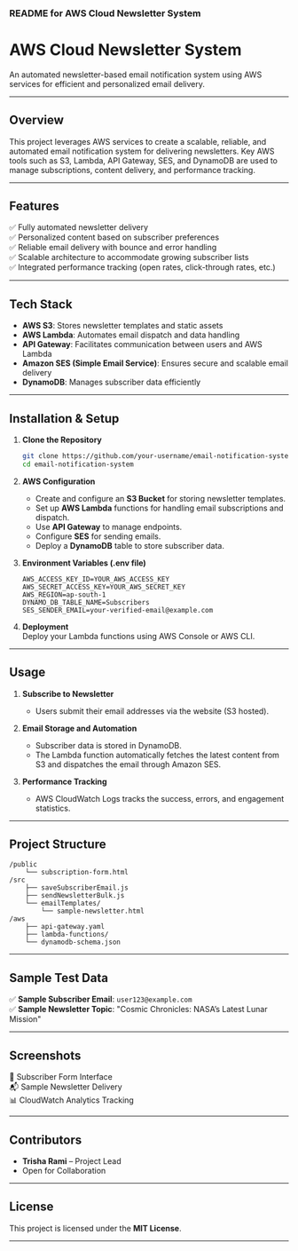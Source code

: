 ### **README for AWS Cloud Newsletter System**

# **AWS Cloud Newsletter System**
An automated newsletter-based email notification system using AWS services for efficient and personalized email delivery.

---

## **Overview**
This project leverages AWS services to create a scalable, reliable, and automated email notification system for delivering newsletters. Key AWS tools such as S3, Lambda, API Gateway, SES, and DynamoDB are used to manage subscriptions, content delivery, and performance tracking.

---

## **Features**
✅ Fully automated newsletter delivery  
✅ Personalized content based on subscriber preferences  
✅ Reliable email delivery with bounce and error handling  
✅ Scalable architecture to accommodate growing subscriber lists  
✅ Integrated performance tracking (open rates, click-through rates, etc.)  

---

## **Tech Stack**
- **AWS S3**: Stores newsletter templates and static assets  
- **AWS Lambda**: Automates email dispatch and data handling  
- **API Gateway**: Facilitates communication between users and AWS Lambda  
- **Amazon SES (Simple Email Service)**: Ensures secure and scalable email delivery  
- **DynamoDB**: Manages subscriber data efficiently  

---

## **Installation & Setup**
1. **Clone the Repository**  
   ```bash
   git clone https://github.com/your-username/email-notification-system.git
   cd email-notification-system
   ```

2. **AWS Configuration**  
   - Create and configure an **S3 Bucket** for storing newsletter templates.  
   - Set up **AWS Lambda** functions for handling email subscriptions and dispatch.  
   - Use **API Gateway** to manage endpoints.  
   - Configure **SES** for sending emails.  
   - Deploy a **DynamoDB** table to store subscriber data.  

3. **Environment Variables (.env file)**  
   ```
   AWS_ACCESS_KEY_ID=YOUR_AWS_ACCESS_KEY
   AWS_SECRET_ACCESS_KEY=YOUR_AWS_SECRET_KEY
   AWS_REGION=ap-south-1
   DYNAMO_DB_TABLE_NAME=Subscribers
   SES_SENDER_EMAIL=your-verified-email@example.com
   ```

4. **Deployment**  
   Deploy your Lambda functions using AWS Console or AWS CLI.

---

## **Usage**
1. **Subscribe to Newsletter**  
   - Users submit their email addresses via the website (S3 hosted).  

2. **Email Storage and Automation**  
   - Subscriber data is stored in DynamoDB.  
   - The Lambda function automatically fetches the latest content from S3 and dispatches the email through Amazon SES.  

3. **Performance Tracking**  
   - AWS CloudWatch Logs tracks the success, errors, and engagement statistics.  

---

## **Project Structure**
```
/public
    └── subscription-form.html
/src
    ├── saveSubscriberEmail.js
    ├── sendNewsletterBulk.js
    └── emailTemplates/
        └── sample-newsletter.html
/aws
    ├── api-gateway.yaml
    ├── lambda-functions/
    └── dynamodb-schema.json
```

---

## **Sample Test Data**
✅ **Sample Subscriber Email**: `user123@example.com`  
✅ **Sample Newsletter Topic**: "Cosmic Chronicles: NASA’s Latest Lunar Mission"  

---

## **Screenshots**
🚀 Subscriber Form Interface  
📬 Sample Newsletter Delivery  
📊 CloudWatch Analytics Tracking  

---

## **Contributors**
- **Trisha Rami** – Project Lead  
- Open for Collaboration  

---

## **License**
This project is licensed under the **MIT License**.  

---


